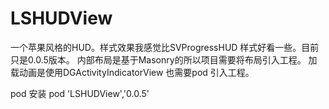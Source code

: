 # LSHUDView
一个苹果风格的HUD。样式效果我感觉比SVProgressHUD 样式好看一些。目前只是0.0.5版本。
内部布局是基于Masonry的所以项目需要将布局引入工程。
加载动画是使用DGActivityIndicatorView 也需要pod 引入工程。

pod 安装
pod 'LSHUDView','0.0.5'

